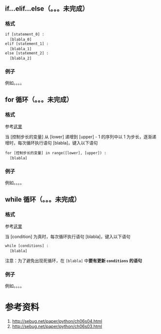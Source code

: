 ## if...elif...else（。。。未完成） ##

### 格式 ###

`if [statement_0] :`  
&nbsp;&nbsp;&nbsp;&nbsp;`[blabla_0]`  
`elif [statement_1] :`  
&nbsp;&nbsp;&nbsp;&nbsp;`[blabla_1]`  
`else [statement_2] :`  
&nbsp;&nbsp;&nbsp;&nbsp;`[blabla_2]`

### 例子 ###

例如。。。。


## for 循环（。。。未完成） ##

### 格式 ###

参考[这里](http://sebug.net/paper/python/ch06s04.html)

当 [控制步长的变量] 从 [lower] 递增到 [upper] - 1 的序列中以 1 为步长，逐渐递增时，每次循环执行语句 [blabla]，键入以下语句

`for [控制步长的变量] in range([lower], [upper]) :`  
&nbsp;&nbsp;&nbsp;&nbsp;`[blabla]`  

### 例子 ###

例如。。。。

## while 循环（。。。未完成） ##

### 格式 ###

参考[这里](http://sebug.net/paper/python/ch06s03.html)

当 [condition] 为真时，每次循环执行语句 [blabla]，键入以下语句

`while [conditions] :`  
&nbsp;&nbsp;&nbsp;&nbsp;`[blabla]`  

注意：为了避免出现死循环，在 `[blabla]` 中**要有更新 `conditions` 的语句**

### 例子 ###

例如。。。。

# 参考资料 #

1. http://sebug.net/paper/python/ch06s04.html
2. http://sebug.net/paper/python/ch06s03.html
